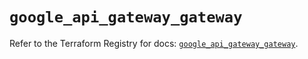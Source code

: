 # `google_api_gateway_gateway`

Refer to the Terraform Registry for docs: [`google_api_gateway_gateway`](https://registry.terraform.io/providers/hashicorp/google-beta/6.18.1/docs/resources/google_api_gateway_gateway).
